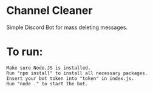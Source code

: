# Channel Cleaner
 Simple Discord Bot for mass deleting messages.

# To run:
	Make sure Node.JS is installed.
	Run "npm install" to install all necessary packages.
	Insert your bot token into "token" in index.js.
	Run "node ." to start the bot.
